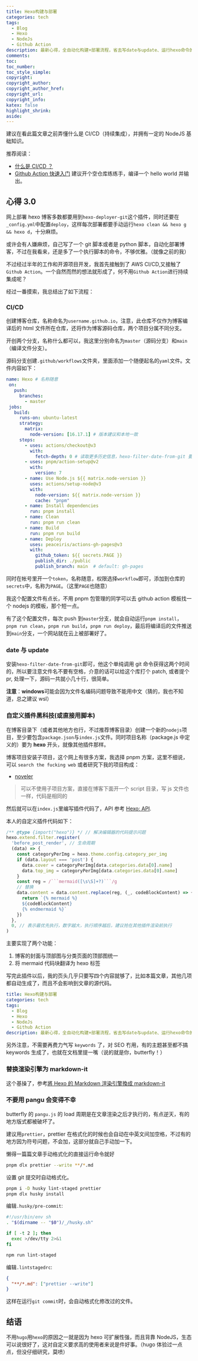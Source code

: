 ```yaml
---
title: Hexo构建与部署
categories: tech
tags:
  - Blog
  - Hexo
  - NodeJs
  - Github Action
description: 最新心得，全自动化构建+部署流程，省去写date与update、运行hexo命令的麻烦，以及其他黑科技
comments:
toc:
toc_number:
toc_style_simple:
copyright:
copyright_author:
copyright_author_href:
copyright_url:
copyright_info:
katex: false
highlight_shrink:
aside:
---
```


建议在看此篇文章之前弄懂什么是 CI/CD（持续集成），并拥有一定的 NodeJS 基础知识。

推荐阅读：

- [什么是 CI/CD ？](https://zhuanlan.zhihu.com/p/422815048)
- [Github Action 快速入门](https://docs.github.com/zh/actions/quickstart) 建议开个空仓库练练手，编译一个 hello world 并输出。

## 心得 3.0

网上部署 hexo 博客多数都要用到`hexo-deployer-git`这个插件，同时还要在`_config.yml`中配置`deploy`，这样每次部署都要手动运行`hexo clean && hexo g && hexo d`，十分麻烦。

或许会有人嫌麻烦，自己写了一个 git 脚本或者是 python 脚本，自动化部署博客，不过在我看来，还是多了一个执行脚本的命令，不够优雅。（就像之前的我）

不过经过半年的工作和开源项目开发，我首先接触到了 AWS CI/CD,又接触了`Github Action`。一个自然而然的想法就形成了，何不用`Github Action`进行持续集成呢？

经过一番摸索，我总结出了如下流程：

### CI/CD

创建博客仓库，名称命名为`username.github.io`，注意，此仓库不仅作为博客编译后的 html 文件所在仓库，还将作为博客源码仓库，两个项目分属不同分支。

开创两个分支，名称什么都可以，我这里分别命名为`master`（源码分支）和`main`（编译文件分支）。

源码分支创建`.github/workflows`文件夹，里面添加一个随便起名的`yaml`文件。文件内容如下：

```yaml
name: Hexo # 名称随意
 on:
   push:
     branches:
       - master
 jobs:
   build:
     runs-on: ubuntu-latest
     strategy:
       matrix:
         node-version: [16.17.1] # 版本建议和本地一致
     steps:
       - uses: actions/checkout@v3
         with:
           fetch-depth: 0 # 读取更多历史信息，hexo-filter-date-from-git 要用到
       - uses: pnpm/action-setup@v2
         with:
           version: 7
       - name: Use Node.js ${{ matrix.node-version }}
         uses: actions/setup-node@v3
         with:
           node-version: ${{ matrix.node-version }}
           cache: "pnpm"
       - name: Install dependencies
         run: pnpm install
       - name: Clean
         run: pnpm run clean
       - name: Build
         run: pnpm run build
       - name: Deploy
         uses: peaceiris/actions-gh-pages@v3
         with:
           github_token: ${{ secrets.PAGE }}
           publish_dir: ./public
           publish_branch: main  # default: gh-pages
```

同时在帐号里开一个`token`，名称随意，权限选择`workflow`即可，添加到仓库的`secrets`中，名称为`PAGE`。（这里`PAGE`也随意）

我这个配置文件有点长，不用 pnpm 包管理的同学可以去 github action 模板找一个 nodejs 的模板，那个短一点。

有了这个配置文件，每次 push 到`master`分支，就会自动运行`pnpm install`，`pnpm run clean`，`pnpm run build`，`pnpm run deploy`，最后将编译后的文件推送到`main`分支，一个网站就在云上被部署好了。

### date 与 update

安装`hexo-filter-date-from-git`即可，他这个单纯调用 git 命令获得这两个时间的，所以要注意文件名不要有空格，介意的话可以给这个库打个 patch, 或者提个 pr, 处理一下，源码一共就小几十行，很简单。

**注意**：**windows**可能会因为文件名编码问题导致不能用中文（猜的，我也不知道，总之建议 wsl）

### 自定义插件黑科技(或直接用脚本)

在博客目录下（或者其他地方也行，不过推荐博客目录）创建一个新的`nodejs`项目，至少要包含`package.json`与`index.js`文件。同时项目名称（package.js 中定义的）要为 **hexo** 开头，就像其他插件那样。

博客项目安装子项目，这个网上有很多方案，我选择 pnpm 方案，这里不细说，可以 `search the fucking web` 或者研究下我的项目构成：

- [noveler](https://github.com/lz37/noveler)

> 可以不使用子项目方案，直接在博客下面开一个 script 目录，写 js 文件也一样，代码是相同的

然后就可以在`index.js`里编写插件代码了，API 参考 [Hexo: API](https://hexo.io/zh-cn/api/).

本人的自定义插件代码如下：

````javascript
/** @type {import("hexo")} */ // 解决编辑器的代码提示问题
hexo.extend.filter.register(
  'before_post_render', // 生命周期
  (data) => {
    const categoryPerImg = hexo.theme.config.category_per_img
    if (data.layout === 'post') {
      data.cover = categoryPerImg[data.categories.data[0].name]
      data.top_img = categoryPerImg[data.categories.data[0].name]
    }
    const reg = /```mermaid([\s\S]+?)```/g
    // 替换
    data.content = data.content.replace(reg, (_, codeBlockContent) => {
      return `{% mermaid %}
      ${codeBlockContent}
      {% endmermaid %}`
    })
  },
  0, // 表示最优先执行，数字越大，执行顺序越后，建议抢在其他插件渲染前执行
)
````

主要实现了两个功能：

1. 博客的封面与顶部图与分类页面的顶部图统一
2. 将 mermaid 代码块翻译为 hexo 标签

写完此插件以后，我的页头几乎只要写四个内容就够了，比如本篇文章，其他几项都自动生成了，而且不会影响到文章的源代码。

```yaml
title: Hexo构建与部署
categories: tech
tags:
  - Blog
  - Hexo
  - NodeJs
  - Github Action
description: 最新心得，全自动化构建+部署流程，省去写date与update、运行hexo命令的麻烦，以及其他黑科技
```

另外注意，不需要再费力气写 `keywords` 了，对 SEO 冇用，有的主题甚至都不搞 keywords 生成了，也就在文档里提一嘴（说的就是你，butterfly！）

### 替换渲染引擎为 markdown-it

这个基操了，参考[將 Hexo 的 Markdown 渲染引擎換成 markdown-it](https://titangene.github.io/article/hexo-markdown-it.html)

### 不要用 pangu 会变得不幸

butterfly 的 `pangu.js` 的 load 周期是在文章渲染之后才执行的，有点逆天，有的地方版式都被破坏了。

建议用`prettier`，prettier 在格式化的时候也会自动在中英文间加空格，不过有的地方因为符号问题，不会加，这部分就自己手动加一下。

懒得一篇篇文章手动格式化的直接运行命令就好

```bash
pnpm dlx prettier --write **/*.md
```

设置 git 提交时自动格式化。

```bash
pnpm i -D husky lint-staged prettier
pnpm dlx husky install
```

编辑`.husky/pre-commit`:

```bash
#!/usr/bin/env sh
. "$(dirname -- "$0")/_/husky.sh"

if [ -t 2 ]; then
  exec >/dev/tty 2>&1
fi

npm run lint-staged
```

编辑`.lintstagedrc`:

```json
{
  "**/*.md": ["prettier --write"]
}
```

这样在运行`git commit`时，会自动格式化修改过的文件。

## 结语

不用`hugo`用`hexo`的原因之一就是因为 hexo 可扩展性强，而且背靠 NodeJS，生态可以说很好了，这对自定义要求高的使用者来说是件好事。（hugo 体验过一点点，但没仔细研究，莫喷）
